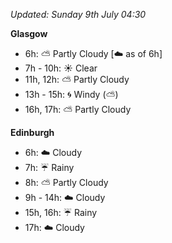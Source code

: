 *Updated: Sunday 9th July 04:30*

**Glasgow**

* 6h: :partly_sunny: Partly Cloudy [:cloud: as of 6h]
* 7h - 10h: :sunny: Clear
* 11h, 12h: :partly_sunny: Partly Cloudy
* 13h - 15h: :cyclone: Windy (:partly_sunny:)
* 16h, 17h: :partly_sunny: Partly Cloudy

**Edinburgh**

* 6h: :cloud: Cloudy
* 7h: :umbrella: Rainy
* 8h: :partly_sunny: Partly Cloudy
* 9h - 14h: :cloud: Cloudy
* 15h, 16h: :umbrella: Rainy
* 17h: :cloud: Cloudy
